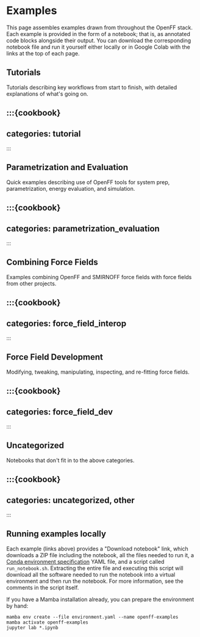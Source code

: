 # Examples

This page assembles examples drawn from throughout the OpenFF stack. Each example is provided in the form of a notebook; that is, as annotated code blocks alongside their output. You can download the corresponding notebook file and run it yourself either locally or in Google Colab with the links at the top of each page.

## Tutorials

Tutorials describing key workflows from start to finish, with detailed explanations of what's going on.

:::{cookbook}
---
categories: tutorial
---
:::

## Parametrization and Evaluation

Quick examples describing use of OpenFF tools for system prep, parametrization, energy evaluation, and simulation.

:::{cookbook}
---
categories: parametrization_evaluation
---
:::

## Combining Force Fields

Examples combining OpenFF and SMIRNOFF force fields with force fields from other projects.

:::{cookbook}
---
categories: force_field_interop
---
:::

## Force Field Development

Modifying, tweaking, manipulating, inspecting, and re-fitting force fields.

:::{cookbook}
---
categories: force_field_dev
---
:::

## Uncategorized

Notebooks that don't fit in to the above categories.

:::{cookbook}
---
categories: uncategorized, other
---
:::

## Running examples locally

Each example (links above) provides a "Download notebook" link, which downloads a ZIP file including the notebook, all the files needed to run it, a [Conda environment specification] YAML file, and a script called `run_notebook.sh`. Extracting the entire file and executing this script will download all the software needed to run the notebook into a virtual environment and then run the notebook. For more information, see the comments in the script itself.

If you have a Mamba installation already, you can prepare the environment by hand:

```shell
mamba env create --file environment.yaml --name openff-examples
mamba activate openff-examples
jupyter lab *.ipynb
```

[Conda environment specification]: managing_environments
